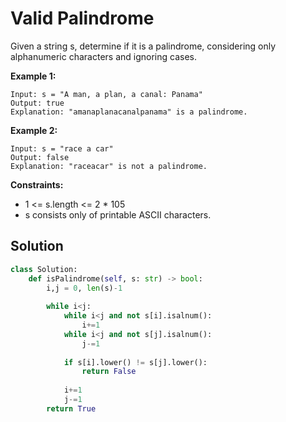 <h1>Valid Palindrome</h1>

<p>
Given a string s, determine if it is a palindrome, considering only alphanumeric characters and ignoring cases.

<b>Example 1:</b>

    Input: s = "A man, a plan, a canal: Panama"
    Output: true
    Explanation: "amanaplanacanalpanama" is a palindrome.
    
<b>Example 2:</b>

    Input: s = "race a car"
    Output: false
    Explanation: "raceacar" is not a palindrome.

<b>Constraints:</b>

- 1 <= s.length <= 2 * 105
- s consists only of printable ASCII characters.

<h2>Solution</h2>

```python
class Solution:
    def isPalindrome(self, s: str) -> bool:
        i,j = 0, len(s)-1
        
        while i<j:
            while i<j and not s[i].isalnum():
                i+=1
            while i<j and not s[j].isalnum():
                j-=1
                
            if s[i].lower() != s[j].lower():
                return False
            
            i+=1
            j-=1
        return True
```
